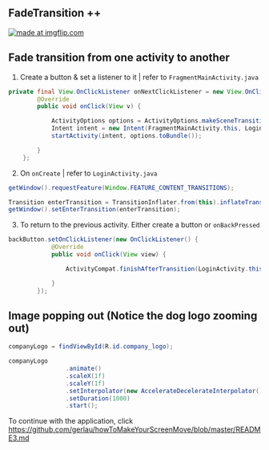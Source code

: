 ## FadeTransition ++ 

<a href="https://imgflip.com/gif/2vld69"><img src="https://i.imgflip.com/2vld69.gif" title="made at imgflip.com"/></a>

## Fade transition from one activity to another

1) Create a button & set a listener to it | refer to `FragmentMainActivity.java`
```java
private final View.OnClickListener onNextClickListener = new View.OnClickListener() {
        @Override
        public void onClick(View v) {

            ActivityOptions options = ActivityOptions.makeSceneTransitionAnimation(FragmentMainActivity.this);
            Intent intent = new Intent(FragmentMainActivity.this, LoginActivity.class);
            startActivity(intent, options.toBundle());

        }
    };
```

2) On `onCreate` | refer to `LoginActivity.java`
```java
getWindow().requestFeature(Window.FEATURE_CONTENT_TRANSITIONS);

Transition enterTransition = TransitionInflater.from(this).inflateTransition(R.transition.fade);
getWindow().setEnterTransition(enterTransition);
```

3) To return to the previous activity. Either create a button or `onBackPressed`
```java
backButton.setOnClickListener(new OnClickListener() {
            @Override
            public void onClick(View view) {

                ActivityCompat.finishAfterTransition(LoginActivity.this);

            }
        });
```

## Image popping out (Notice the dog logo zooming out)

```java
companyLogo = findViewById(R.id.company_logo);

companyLogo
                .animate()
                .scaleX(1f)
                .scaleY(1f)
                .setInterpolator(new AccelerateDecelerateInterpolator())
                .setDuration(1000)
                .start();
```

To continue with the application, click https://github.com/gerlau/howToMakeYourScreenMove/blob/master/README3.md

